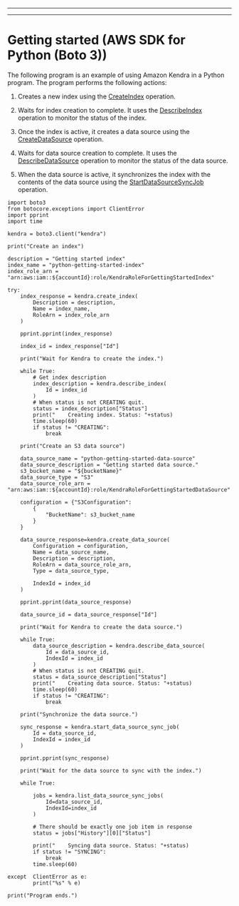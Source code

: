 --------

--------

# Getting started \(AWS SDK for Python \(Boto 3\)\)<a name="gs-python"></a>

The following program is an example of using Amazon Kendra in a Python program\. The program performs the following actions:

1. Creates a new index using the [CreateIndex](API_CreateIndex.md) operation\.

1. Waits for index creation to complete\. It uses the [DescribeIndex](API_DescribeIndex.md) operation to monitor the status of the index\.

1. Once the index is active, it creates a data source using the [CreateDataSource](API_CreateDataSource.md) operation\.

1. Waits for data source creation to complete\. It uses the [DescribeDataSource](API_DescribeDataSource.md) operation to monitor the status of the data source\.

1. When the data source is active, it synchronizes the index with the contents of the data source using the [StartDataSourceSyncJob](API_StartDataSourceSyncJob.md) operation\.

```
import boto3
from botocore.exceptions import ClientError
import pprint
import time

kendra = boto3.client("kendra")

print("Create an index")

description = "Getting started index"
index_name = "python-getting-started-index"
index_role_arn = "arn:aws:iam::${accountId}:role/KendraRoleForGettingStartedIndex"

try:
    index_response = kendra.create_index(
        Description = description,
        Name = index_name,
        RoleArn = index_role_arn
    )

    pprint.pprint(index_response)

    index_id = index_response["Id"]

    print("Wait for Kendra to create the index.")

    while True:
        # Get index description
        index_description = kendra.describe_index(
            Id = index_id
        )
        # When status is not CREATING quit.
        status = index_description["Status"]
        print("    Creating index. Status: "+status)
        time.sleep(60)
        if status != "CREATING":
            break

    print("Create an S3 data source")

    data_source_name = "python-getting-started-data-source"
    data_source_description = "Getting started data source."
    s3_bucket_name = "${bucketName}"
    data_source_type = "S3"
    data_source_role_arn = "arn:aws:iam::${accountId}:role/KendraRoleForGettingStartedDataSource"

    configuration = {"S3Configuration":
        {
            "BucketName": s3_bucket_name
        }
    }

    data_source_response=kendra.create_data_source(
        Configuration = configuration,
        Name = data_source_name,
        Description = description,
        RoleArn = data_source_role_arn,
        Type = data_source_type,

        IndexId = index_id
    )

    pprint.pprint(data_source_response)

    data_source_id = data_source_response["Id"]

    print("Wait for Kendra to create the data source.")

    while True:
        data_source_description = kendra.describe_data_source(
            Id = data_source_id,
            IndexId = index_id
        )
        # When status is not CREATING quit.
        status = data_source_description["Status"]
        print("    Creating data source. Status: "+status)
        time.sleep(60)
        if status != "CREATING":
            break

    print("Synchronize the data source.")

    sync_response = kendra.start_data_source_sync_job(
        Id = data_source_id,
        IndexId = index_id
    )

    pprint.pprint(sync_response)

    print("Wait for the data source to sync with the index.")

    while True:

        jobs = kendra.list_data_source_sync_jobs(
            Id=data_source_id,
            IndexId=index_id
        )

        # There should be exactly one job item in response
        status = jobs["History"][0]["Status"]

        print("    Syncing data source. Status: "+status)
        if status != "SYNCING":
            break
        time.sleep(60)

except  ClientError as e:
        print("%s" % e)

print("Program ends.")
```